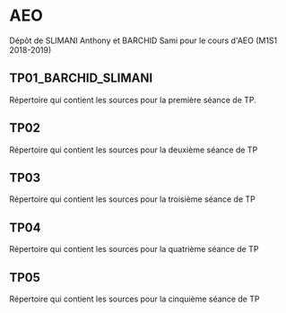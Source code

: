 # AEO
Dépôt de SLIMANI Anthony et BARCHID Sami pour le cours d'AEO (M1S1 2018-2019)

## TP01_BARCHID_SLIMANI
Répertoire qui contient les sources pour la première séance de TP.

## TP02
Répertoire qui contient les sources pour la deuxième séance de TP

## TP03
Répertoire qui contient les sources pour la troisième séance de TP

## TP04
Répertoire qui contient les sources pour la quatrième séance de TP

## TP05
Répertoire qui contient les sources pour la cinquième séance de TP
